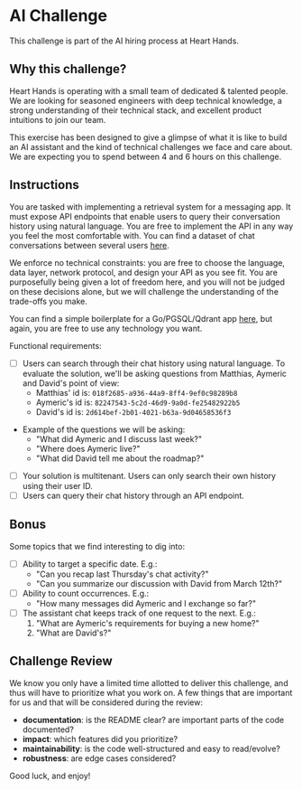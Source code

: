 # AI Challenge

This challenge is part of the AI hiring process at Heart Hands.

## Why this challenge?

Heart Hands is operating with a small team of dedicated & talented people. We
are looking for seasoned engineers with deep technical knowledge, a strong
understanding of their technical stack, and excellent product intuitions to join
our team.

This exercise has been designed to give a glimpse of what it is like to build an
AI assistant and the kind of technical challenges we face and care about. We are
expecting you to spend between 4 and 6 hours on this challenge.

## Instructions

You are tasked with implementing a retrieval system for a messaging app. It must
expose API endpoints that enable users to query their conversation history using
natural language. You are free to implement the API in any way you feel the most
comfortable with. You can find a dataset of chat conversations between several
users
[here](https://github.com/hearthandsinc/challenges/blob/main/ai/chats.json).

We enforce no technical constraints: you are free to choose the language, data
layer, network protocol, and design your API as you see fit. You are
purposefully being given a lot of freedom here, and you will not be judged on
these decisions alone, but we will challenge the understanding of the trade-offs
you make.

You can find a simple boilerplate for a Go/PGSQL/Qdrant app
[here](https://github.com/hearthandsinc/challenges/tree/main/ai/boilterplate),
but again, you are free to use any technology you want.

Functional requirements:

- [ ] Users can search through their chat history using natural language. To
  evaluate the solution, we'll be asking questions from Matthias, Aymeric and
  David's point of view:
    - Matthias' id is: `018f2685-a936-44a9-8ff4-9ef0c98289b8`
    - Aymeric's id is: `82247543-5c2d-46d9-9a0d-fe25482922b5`
    - David's id is: `2d614bef-2b01-4021-b63a-9d04658536f3`
- Example of the questions we will be asking:
    - "What did Aymeric and I discuss last week?"
    - "Where does Aymeric live?"
    - "What did David tell me about the roadmap?"
- [ ] Your solution is multitenant. Users can only search their own history using their user ID.
- [ ] Users can query their chat history through an API endpoint.

## Bonus

Some topics that we find interesting to dig into:

- [ ] Ability to target a specific date.
E.g.:
    - "Can you recap last Thursday's chat activity?"
    - "Can you summarize our discussion with David from March 12th?"
- [ ] Ability to count occurrences.
E.g.:
    - "How many messages did Aymeric and I exchange so far?"
- [ ] The assistant chat keeps track of one request to the next.
E.g.:
    1. "What are Aymeric's requirements for buying a new home?"
    2. "What are David's?"

## Challenge Review

We know you only have a limited time allotted to deliver this challenge, and thus will have to prioritize what you work on. A few things that are important for us and that will be considered during the review:

- **documentation**: is the README clear? are important parts of the code documented?
- **impact**: which features did you prioritize?
- **maintainability**: is the code well-structured and easy to read/evolve?
- **robustness**: are edge cases considered?

Good luck, and enjoy!
